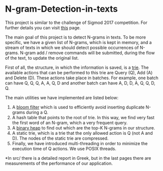 # N-gram-Detection-in-texts

This project is similar to the challenge of Sigmod 2017 competition. For further details you can visit 
[this](http://sigmod17contest.athenarc.gr/) page.

The main goal of this project is to detect N-grams in texts. To be more specific, we have a given list of N-grams, which is kept in memory, and a stream of texts
in which we should detect possible occurrences of N-grams. N-gram add / remove commands will be submitted, during the flow of the text, to update the original list.

First of all, the structure, in which the information is saved, is a [trie](https://en.wikipedia.org/wiki/Trie). The available actions that can be performed to this trie are Query (Q), Add (A) and Delete (D).
These actions take place in batches. For example, one batch can have Q, Q, Q, A, A, Q, D and another batch can have A, D, D, A, Q, Q, D, Q.

The main utilities we have implemented are listed below:
1) A [bloom filter](https://en.wikipedia.org/wiki/Bloom_filter) which is used to efficiently avoid inserting duplicate N-grams during a Q.
2) A hash table that points to the root of trie. In this way, we find very fast the first word of an N-gram, which a very frequent query.
3) A [binary heap](https://en.wikipedia.org/wiki/Binary_heap) to find out which are the top-K N-grams in our structure.
4) A static trie, which is a trie that the only allowed action is Q (not A and D). The nodes of the static trie are compressed.
5) Finally, we have introduced multi-threading in order to minimize the execution time of Q actions. We use POSIX threads. 

*In src/ there is a detailed report in Greek, but in the last pages there are measurements of the performance of our application.

